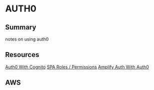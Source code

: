 # AUTH0

## Summary

notes on using auth0

## Resources

[Auth0 With Cognito](https://auth0.com/docs/integrations/integrating-auth0-amazon-cognito-mobile-apps)
[SPA Roles / Permissions](https://auth0.com/docs/architecture-scenarios/spa-api/part-2#configure-the-authorization-extension)
[Amplify Auth With Auth0](https://aws-amplify.github.io/docs/js/authentication#federated-with-auth0)

## AWS

